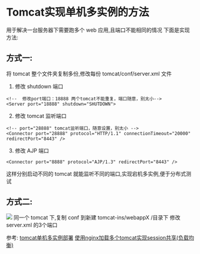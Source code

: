 # Tomcat实现单机多实例的方法
用于解决一台服务器下需要跑多个 web 应用,且端口不能相同的情况
下面是实现方法:

## 方式一:
将 tomcat 整个文件夹复制多份,修改每份 tomcat/conf/server.xml 文件

1. 修改 shutdown 端口

```
<!--  修改port端口：18888 两个tomcat不能重复，端口随意，别太小-->
<Server port="18888" shutdown="SHUTDOWN">
```

2. 修改 tomcat 监听端口

```
<!-- port="28888" tomcat监听端口，随意设置，别太小 -->
<Connector port="28888" protocol="HTTP/1.1" connectionTimeout="20000" redirectPort="8443" />
```
    
3. 修改 AJP 端口

```
<Connector port="8888" protocol="AJP/1.3" redirectPort="8443" />
```

这样分别启动不同的 tomcat 就能监听不同的端口,实现宕机多实例,便于分布式测试

## 方式二:

![](http://7xr3bu.com1.z0.glb.clouddn.com/2016-08-11-2016-08-11-14-36-49.jpg)
同一个 tomcat 下,复制 conf 到新建 tomcat-ins/webappX /目录下
修改 server.xml 的3个端口

参考:
[tomcat单机多实例部署](http://www.cnblogs.com/_popc/p/4167516.html)
[使用nginx加载多个tomcat实现session共享(负载均衡)](http://www.cnblogs.com/weixing0317/p/5238598.html)

